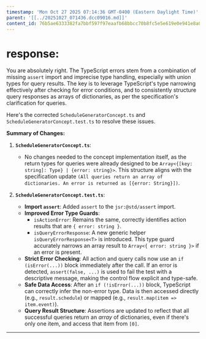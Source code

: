 ```yaml
---
timestamp: 'Mon Oct 27 2025 07:14:36 GMT-0400 (Eastern Daylight Time)'
parent: '[[../20251027_071436.dcc09016.md]]'
content_id: 76b5ae6333382fa7bbf597f97eaafb68bbcc70b8fc5e5e619e0e941e8a07ad6f
---
```


# response:

You are absolutely right. The TypeScript errors stem from a combination of missing `assert` import and imprecise type handling, especially with union types for query results. The key is to leverage TypeScript's type narrowing effectively after checking for error conditions, and to consistently structure query responses as arrays of dictionaries, as per the specification's clarification for queries.

Here's the corrected `ScheduleGeneratorConcept.ts` and `ScheduleGeneratorConcept.test.ts` to resolve these issues.

**Summary of Changes:**

1. **`ScheduleGeneratorConcept.ts`**:
   * No changes needed to the concept implementation itself, as the return types for queries were already designed to be `Array<{[key: string]: Type} | {error: string}>`. This structure aligns with the specification update `(All queries return an array of dictionaries. An error is returned as [{error: String}])`.

2. **`ScheduleGeneratorConcept.test.ts`**:
   * **Import `assert`**: Added `assert` to the `jsr:@std/assert` import.
   * **Improved Error Type Guards**:
     * `isActionError`: Remains the same, correctly identifies action results that are `{ error: string }`.
     * `isQueryErrorResponse`: A new generic helper `isQueryErrorResponse<T>` is introduced. This type guard accurately narrows an array result to `Array<{ error: string }>` if an error is present.
   * **Strict Error Checking**: All action and query calls now use an `if (isError(...))` block immediately after the call. If an error is detected, `assert(false, ...)` is used to fail the test with a descriptive message, making the control flow explicit and type-safe.
   * **Safe Data Access**: After an `if (!isError(...))` block, TypeScript can correctly infer the non-error type. Data is then accessed directly (e.g., `result.schedule`) or mapped (e.g., `result.map(item => item.event)`).
   * **Query Result Structure**: Assertions are updated to reflect that all successful queries return an *array* of dictionaries, even if there's only one item, and access that item from `[0]`.

***
